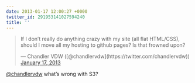 ```yaml
---
date: 2013-01-17 12:00:27 +0000
twitter_id: 291953141027594240
title: ''
---
```


<blockquote class="twitter-tweet"><p lang="en" dir="ltr">If I don’t really do anything crazy with my site (all flat HTML/CSS), should I move all my hosting to github pages? Is that frowned upon?</p>&mdash; Chandler VDW ([@chandlervdw](https://twitter.com/chandlervdw)) <a href="https://twitter.com/chandlervdw/status/291949503651651586?ref_src=twsrc%5Etfw">January 17, 2013</a></blockquote>
<script async src="https://platform.twitter.com/widgets.js" charset="utf-8"></script>

[@chandlervdw](https://twitter.com/chandlervdw) what’s wrong with S3?
